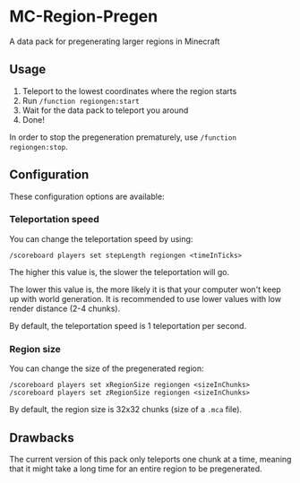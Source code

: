 # MC-Region-Pregen

A data pack for pregenerating larger regions in Minecraft

## Usage

1. Teleport to the lowest coordinates where the region starts
2. Run `/function regiongen:start`
3. Wait for the data pack to teleport you around
4. Done!

In order to stop the pregeneration prematurely, use `/function regiongen:stop`.

## Configuration

These configuration options are available:

### Teleportation speed

You can change the teleportation speed by using:

```
/scoreboard players set stepLength regiongen <timeInTicks>
```

The higher this value is, the slower the teleportation will go.

The lower this value is, the more likely it is that your computer won't keep up with world generation.
It is recommended to use lower values with low render distance (2-4 chunks).

By default, the teleportation speed is 1 teleportation per second.

### Region size

You can change the size of the pregenerated region:

```
/scoreboard players set xRegionSize regiongen <sizeInChunks>
/scoreboard players set zRegionSize regiongen <sizeInChunks>
```

By default, the region size is 32x32 chunks (size of a `.mca` file).

## Drawbacks
The current version of this pack only teleports one chunk at a time, meaning that it might take a long time for an entire region to be pregenerated.
